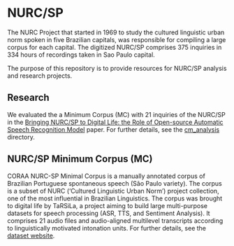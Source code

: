 # NURC/SP 

The NURC Project that started in 1969 to study the cultured linguistic urban norm spoken in five Brazilian capitals, was responsible for compiling a large corpus for each capital. The digitized NURC/SP comprises 375 inquiries in 334 hours of recordings taken in Sao Paulo capital.

The purpose of this repository is to provide resources for NURC/SP analysis and research projects.

## Research

We evaluated the a Minimum Corpus (MC) with 21 inquiries of the NURC/SP in the [Bringing NURC/SP to Digital Life: the Role of Open-source Automatic Speech Recognition Model](https://arxiv.org/) paper. For further details, see the [cm_analysis](https://github.com/nilc-nlp/nurc-sp/tree/master/cm_analysis/) directory.

## NURC/SP Minimum Corpus (MC)

CORAA NURC-SP Minimal Corpus is a manually annotated corpus of Brazilian Portuguese spontaneous speech (São Paulo variety). The corpus is a subset of NURC (‘Cultured Linguistic Urban Norm’) project collection, one of the most influential in Brazilian Linguistics. The corpus was brought to digital life by TaRSiLa, a project aiming to build large multi-purpose datasets for speech processing (ASR, TTS, and Sentiment Analysis). It comprises 21 audio files and audio-aligned multilevel transcripts according to linguistically motivated intonation units. For further details, see the [dataset website](https://portulanclarin.net/repository/browse/391c9bf232cd11ed84e202420a87010e52130324c1fe4a2981c00cbce6261766/).